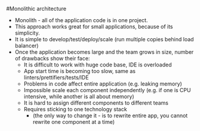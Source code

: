 #Monolithic architecture

* Monolith - all of the application code is in one project.
* This approach works great for small applications, because of its simplicity.
* It is simple to develop/test/deploy/scale (run multiple copies behind load balancer)
* Once the application becomes large and the team grows in size, number of drawbacks show their face:
    * It is difficult to work with huge code base, IDE is overloaded
    * App start time is becoming too slow, same as linters/prettifiers/tests/IDE
    * Problems in code affect entire application (e.g. leaking memory)
    * Impossible scale each component independently (e.g. if one is CPU intensive, while another is all about memory)
    * It is hard to assign different components to different teams
    * Requires sticking to one technology stack
        * (the only way to change it - is to rewrite entire app, you cannot rewrite one component at a time)
